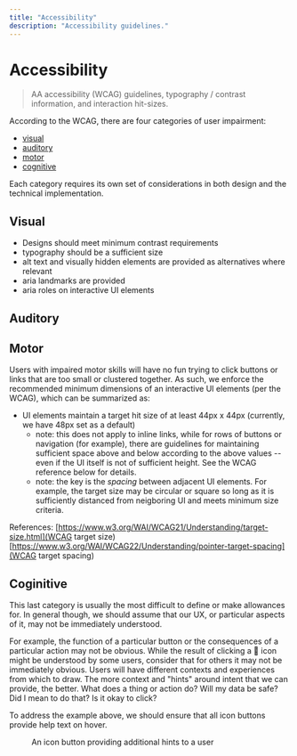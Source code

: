 ```yaml
---
title: "Accessibility"
description: "Accessibility guidelines."
---
```


# Accessibility

> AA accessibility (WCAG) guidelines, typography / contrast information, and interaction hit-sizes.

According to the WCAG, there are four categories of user impairment:

- [visual](#visual)
- [auditory](#auditory)
- [motor](#motor)
- [cognitive](#cognitive)

Each category requires its own set of considerations in both design and the technical implementation.

## Visual

- Designs should meet minimum contrast requirements
- typography should be a sufficient size
- alt text and visually hidden elements are provided as alternatives where relevant
- aria landmarks are provided
- aria roles on interactive UI elements

## Auditory

## Motor

Users with impaired motor skills will have no fun trying to click buttons or links that are too small or clustered
together. As such, we enforce the recommended minimum dimensions of an interactive UI elements (per the WCAG), which
can be summarized as:

- UI elements maintain a target hit size of at least 44px x 44px (currently, we have 48px set as a default)
  - note: this does not apply to inline links, while for rows of buttons or navigation (for example), there are guidelines for maintaining sufficient space above and below according to the above values -- even if the UI itself is not of sufficient height. See the WCAG reference below for details.
  - note: the key is the _spacing_ between adjacent UI elements. For example, the target size may be circular or square so long as it is sufficiently distanced from neigboring UI and meets minimum size criteria.

References:
[https://www.w3.org/WAI/WCAG21/Understanding/target-size.html](WCAG target size)
[https://www.w3.org/WAI/WCAG22/Understanding/pointer-target-spacing](WCAG target spacing)

## Coginitive

This last category is usually the most difficult to define or make allowances for. In general though, we should assume that our UX, or particular aspects of it, may not be immediately understood.

For example, the function of a particular button or the consequences of a particular action may not be obvious. While the result of clicking a 📄 icon might be understood by some users, consider that for others it may not be immediately obvious. Users will have different contexts and experiences from which to draw. The more context and "hints" around intent that we can provide, the better. What does a thing or action do? Will my data be safe? Did I mean to do that? Is it okay to click?

To address the example above, we should ensure that all icon buttons provide help text on hover.

<figure>
  <img src="" />
  <figcaption>An icon button providing additional hints to a user</figcaption>
</figure>
